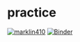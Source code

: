 # practice
[![marklin410](https://circleci.com/gh/marklin410/practice.svg?style=svg)](https://app.circleci.com/pipelines/github/marklin410/practice)
[![Binder](https://mybinder.org/badge_logo.svg)](https://mybinder.org/v2/gh/marklin410/practice/master?filepath=Homework1.ipynb)
